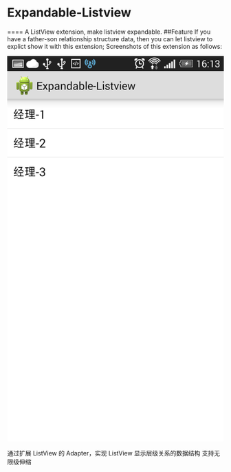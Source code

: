 # Expandable-Listview
====
A ListView extension, make listview expandable.
##Feature
If you have a father-son relationship structure data, then you can let listview to explict show
it with this extension;
Screenshots of this extension as follows:

![image](https://github.com/Alex987965/Expandable-Listview/blob/master/screenshots/screenshot_1.png)

通过扩展 ListView 的 Adapter，实现 ListView 显示层级关系的数据结构
支持无限级伸缩
